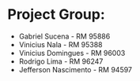 # Project Group:
- Gabriel Sucena - RM 95886 
- Vinicius Nala - RM 95388
- Vinicius Domingues - RM 96003
- Rodrigo Lima - RM 96247
- Jefferson Nascimento - RM 94597
